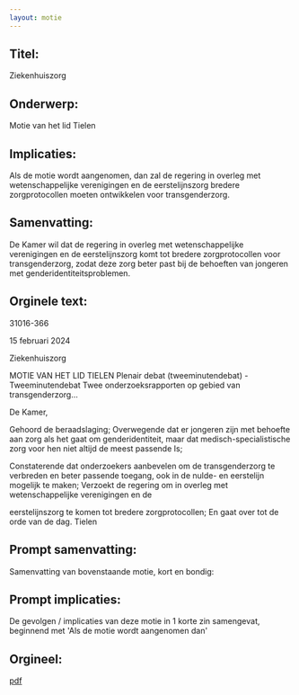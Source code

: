```yaml
---
layout: motie
---
```

## Titel:
Ziekenhuiszorg
## Onderwerp:
Motie van het lid Tielen
## Implicaties:
Als de motie wordt aangenomen, dan zal de regering in overleg met wetenschappelijke verenigingen en de eerstelijnszorg bredere zorgprotocollen moeten ontwikkelen voor transgenderzorg.
## Samenvatting:
De Kamer wil dat de regering in overleg met wetenschappelijke verenigingen en de eerstelijnszorg komt tot bredere zorgprotocollen voor transgenderzorg, zodat deze zorg beter past bij de behoeften van jongeren met genderidentiteitsproblemen.
## Orginele text:


31016-366

15 februari 2024

Ziekenhuiszorg

MOTIE VAN HET LID TIELEN
Plenair debat (tweeminutendebat) - Tweeminutendebat Twee onderzoeksrapporten op gebied van transgenderzorg...

De Kamer,

Gehoord de beraadslaging;
Overwegende dat er jongeren zijn met behoefte aan zorg als het gaat om
genderidentiteit, maar dat medisch-specialistische zorg voor hen niet altijd de meest
passende Is;

Constaterende dat onderzoekers aanbevelen om de transgenderzorg te verbreden en
beter passende toegang, ook in de nulde- en eerstelijn mogelijk te maken;
Verzoekt de regering om in overleg met wetenschappelijke verenigingen en de

eerstelijnszorg te komen tot bredere zorgprotocollen;
En gaat over tot de orde van de dag.
Tielen


## Prompt samenvatting:
Samenvatting van bovenstaande motie, kort en bondig:


## Prompt implicaties:
De gevolgen / implicaties van deze motie in 1 korte zin samengevat, beginnend met 'Als de motie wordt aangenomen dan' 

## Orgineel:
[pdf](https://gegevensmagazijn.tweedekamer.nl/OData/v4/2.0/Document(69a052e8-aeb8-48f8-9407-294633415ef4)/resource)
